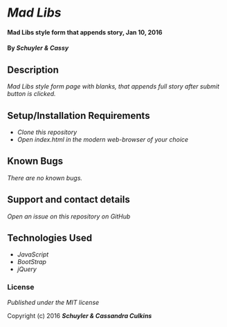 # _Mad Libs_

#### Mad Libs style form that appends story, Jan 10, 2016

#### By _**Schuyler & Cassy**_

## Description

_Mad Libs style form page with blanks, that appends full story after submit button is clicked._

## Setup/Installation Requirements

* _Clone this repository_
* _Open index.html in the modern web-browser of your choice_

## Known Bugs

_There are no known bugs._

## Support and contact details

_Open an issue on this repository on GitHub_

## Technologies Used

* _JavaScript_
* _BootStrap_
* _jQuery_

### License

*Published under the MIT license*

Copyright (c) 2016 **_Schuyler & Cassandra Culkins_**
